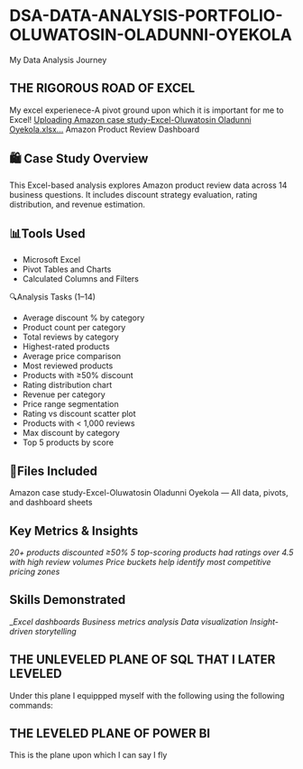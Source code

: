 # DSA-DATA-ANALYSIS-PORTFOLIO-OLUWATOSIN-OLADUNNI-OYEKOLA
My Data Analysis Journey
## THE RIGOROUS ROAD OF EXCEL
My excel experienece-A pivot ground upon which it is important for me to Excel!
[Uploading Amazon case study-Excel-Oluwatosin Oladunni Oyekola.xlsx…]()
Amazon Product Review Dashboard

## 🛍️ Case Study Overview
This Excel-based analysis explores Amazon product review data across 14 business questions. It includes discount strategy evaluation, rating distribution, and revenue estimation.

## 📊Tools Used

- Microsoft Excel
- Pivot Tables and Charts
- Calculated Columns and Filters

🔍Analysis Tasks (1–14)
- Average discount % by category
- Product count per category
- Total reviews by category
- Highest-rated products
- Average price comparison
- Most reviewed products
- Products with ≥50% discount
- Rating distribution chart
- Revenue per category
- Price range segmentation
- Rating vs discount scatter plot
- Products with < 1,000 reviews
- Max discount by category
- Top 5 products by score

## 📁Files Included

Amazon case study-Excel-Oluwatosin Oladunni Oyekola — All data, pivots, and dashboard sheets

## Key Metrics & Insights

_20+ products discounted ≥50%
5 top-scoring products had ratings over 4.5 with high review volumes
Price buckets help identify most competitive pricing zones_

## Skills Demonstrated

__Excel dashboards
Business metrics analysis
Data visualization
Insight-driven storytelling_

## THE UNLEVELED PLANE OF SQL THAT I LATER LEVELED
Under this plane I equippped myself with the following using the following commands:

## THE LEVELED PLANE OF POWER BI
This is the plane upon which I can say I fly
